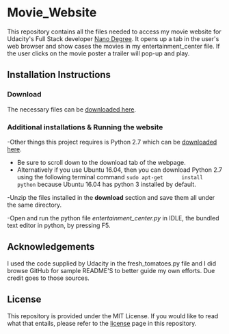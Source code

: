# Movie_Website
This repository contains all the files needed to access my movie website for Udacity's Full Stack developer [Nano Degree](https://www.udacity.com/course/full-stack-web-developer-nanodegree--nd004). It opens up a tab in the user's web browser and show cases the movies in my entertainment_center file. If the user clicks on the movie poster a trailer will pop-up and play. 

## Installation Instructions

### Download
The necessary files can be [downloaded here](https://github.com/noor-fernandez/Movie_Website.git). 

### Additional installations & Running the website
-Other things this project requires is Python 2.7 which can be [downloaded here](https://www.python.org/download/releases/2.7/). 
  * Be sure to scroll down to the download tab of the webpage. 
  * Alternatively if you use Ubuntu 16.04, then you can download Python 2.7 using the following terminal command                 `sudo apt-get      install python` because Ubuntu 16.04 has python 3 installed by default.
  
-Unzip the files installed in the **download** section and save them all under the same directory. 

-Open and run the python file  *entertainment_center.py* in IDLE, the bundled text editor in python, by pressing F5.

## Acknowledgements
I used the code supplied by Udacity in the fresh_tomatoes.py file and I did browse GitHub for sample README'S to better guide my own efforts. Due credit goes to those sources.

## License
This repository is provided under the MIT License. If you would like to read what that entails, please refer to the [license](https://github.com/noor-fernandez/Movie_Website/blob/master/LICENSE) page in this repository.
